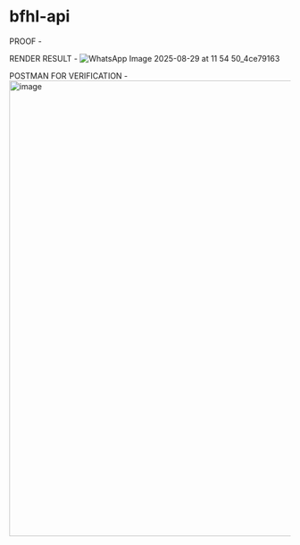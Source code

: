 # bfhl-api

PROOF - 

RENDER RESULT - 
![WhatsApp Image 2025-08-29 at 11 54 50_4ce79163](https://github.com/user-attachments/assets/724b9a8c-696e-4390-9cab-37a7e956a56c)


POSTMAN FOR VERIFICATION - 
<img width="965" height="816" alt="image" src="https://github.com/user-attachments/assets/ed32b0a8-22de-4c2d-8b0f-ebbdf865c894" />

